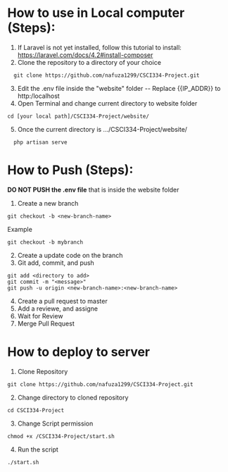 # How to use in Local computer (Steps):
  1. If Laravel is not yet installed, follow this tutorial to install: https://laravel.com/docs/4.2#install-composer
  2. Clone the repository to a directory of your choice
  ```shell 
    git clone https://github.com/nafuza1299/CSCI334-Project.git 
   ```
  3. Edit the .env file inside the "website" folder
  -- Replace {{IP_ADDR}} to http:/localhost
  4. Open Terminal and change current directory to website folder
  ```shell
  cd [your local path]/CSCI334-Project/website/
  ```
  5. Once the current directory is .../CSCI334-Project/website/ 
  ```shell
    php artisan serve
  ```
# How to Push (Steps):
  **DO NOT PUSH the .env file** that is inside the website folder
 1. Create a new branch
```shell
git checkout -b <new-branch-name>
```
Example
```shell
git checkout -b mybranch
```
2. Create a update code on the branch
3. Git add, commit, and push

```shell
git add <directory to add>
git commit -m "<message>"
git push -u origin <new-branch-name>:<new-branch-name>
```

4. Create a pull request to master
5. Add a reviewe, and assigne
6. Wait for Review
7. Merge Pull Request

# How to deploy to server
1. Clone Repository
```shell 
git clone https://github.com/nafuza1299/CSCI334-Project.git 
```
2. Change directory to cloned repository
```shell 
cd CSCI334-Project
```
3. Change Script permission
```shell 
chmod +x /CSCI334-Project/start.sh
```
4. Run the script
```shell 
./start.sh
```

